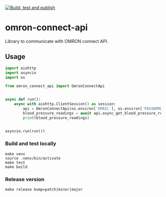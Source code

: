 [![Build, test and publish](https://github.com/happydev-ca/omron-connect-api/actions/workflows/publish.yml/badge.svg)](https://github.com/happydev-ca/omron-connect-api/actions/workflows/publish.yml)

# omron-connect-api

Library to communicate with OMRON connect API.

## Usage

```python
import aiohttp
import asyncio
import os

from omron_connect_api import OmronConnectApi


async def run():
    async with aiohttp.ClientSession() as session:
        api = OmronConnectApi(os.environ['EMAIL'], os.environ['PASSWORD'], session)
        blood_pressure_readings = await api.async_get_blood_pressure_readings()
        print(blood_pressure_readings)


asyncio.run(run())
```

### Build and test locally

```shell
make venv
source .venv/bin/activate
make test
make build
```

### Release version

```shell
make release bump=patch|minor|major
```